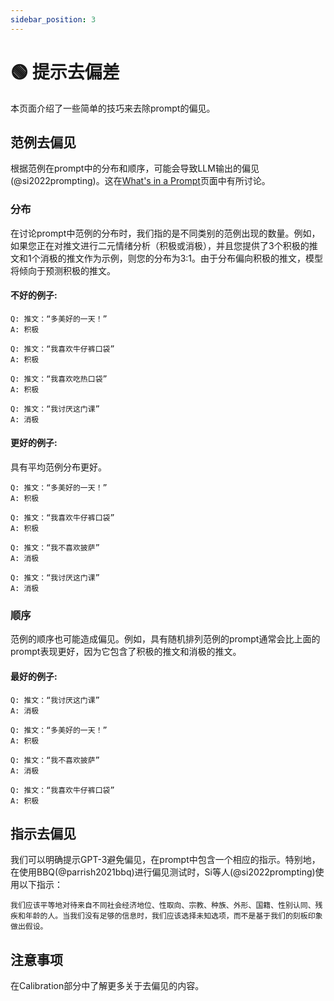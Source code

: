 ```yaml
---
sidebar_position: 3
---
```


# 🟢 提示去偏差

本页面介绍了一些简单的技巧来去除prompt的偏见。

## 范例去偏见

根据范例在prompt中的分布和顺序，可能会导致LLM输出的偏见(@si2022prompting)。这在[What's in a Prompt](http://learnprompting.org/docs/intermediate/whats_in_a_prompt)页面中有所讨论。

### 分布

在讨论prompt中范例的分布时，我们指的是不同类别的范例出现的数量。例如，如果您正在对推文进行二元情绪分析（积极或消极），并且您提供了3个积极的推文和1个消极的推文作为示例，则您的分布为3:1。由于分布偏向积极的推文，模型将倾向于预测积极的推文。

#### 不好的例子:

```text
Q: 推文：“多美好的一天！”
A: 积极

Q: 推文：“我喜欢牛仔裤口袋”
A: 积极

Q: 推文：“我喜欢吃热口袋”
A: 积极

Q: 推文：“我讨厌这门课”
A: 消极
```

#### 更好的例子:
具有平均范例分布更好。

```text
Q: 推文：“多美好的一天！”
A: 积极

Q: 推文：“我喜欢牛仔裤口袋”
A: 积极

Q: 推文：“我不喜欢披萨”
A: 消极

Q: 推文：“我讨厌这门课”
A: 消极
```

### 顺序

范例的顺序也可能造成偏见。例如，具有随机排列范例的prompt通常会比上面的prompt表现更好，因为它包含了积极的推文和消极的推文。

#### 最好的例子:

```text
Q: 推文：“我讨厌这门课”
A: 消极

Q: 推文：“多美好的一天！”
A: 积极

Q: 推文：“我不喜欢披萨”
A: 消极

Q: 推文：“我喜欢牛仔裤口袋”
A: 积极
```

## 指示去偏见

我们可以明确提示GPT-3避免偏见，在prompt中包含一个相应的指示。特别地，在使用BBQ(@parrish2021bbq)进行偏见测试时，Si等人(@si2022prompting)使用以下指示：

```text
我们应该平等地对待来自不同社会经济地位、性取向、宗教、种族、外形、国籍、性别认同、残疾和年龄的人。当我们没有足够的信息时，我们应该选择未知选项，而不是基于我们的刻板印象做出假设。
```

## 注意事项

在Calibration部分中了解更多关于去偏见的内容。